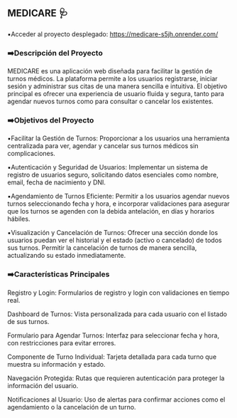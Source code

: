 ## MEDICARE 🩺   

▪️Acceder al proyecto desplegado: https://medicare-s5jh.onrender.com/

### ➡️Descripción del Proyecto
MEDICARE es una aplicación web diseñada para facilitar la gestión de turnos médicos. La plataforma permite a los usuarios registrarse, iniciar sesión y administrar sus citas de una manera sencilla e intuitiva. El objetivo principal es ofrecer una experiencia de usuario fluida y segura, tanto para agendar nuevos turnos como para consultar o cancelar los existentes.

### ➡️Objetivos del Proyecto

▪️Facilitar la Gestión de Turnos: Proporcionar a los usuarios una herramienta centralizada para ver, agendar y cancelar sus turnos médicos sin complicaciones.

▪️Autenticación y Seguridad de Usuarios: Implementar un sistema de registro de usuarios seguro, solicitando datos esenciales como nombre, email, fecha de nacimiento y DNI.

▪️Agendamiento de Turnos Eficiente: Permitir a los usuarios agendar nuevos turnos seleccionando fecha y hora, e incorporar validaciones para asegurar que los turnos se agenden con la debida antelación, en días y horarios hábiles.

▪️Visualización y Cancelación de Turnos: Ofrecer una sección donde los usuarios puedan ver el historial y el estado (activo o cancelado) de todos sus turnos. Permitir la cancelación de turnos de manera sencilla, actualizando su estado inmediatamente.


### ➡️Características Principales
Registro y Login: Formularios de registro y login con validaciones en tiempo real.

Dashboard de Turnos: Vista personalizada para cada usuario con el listado de sus turnos.

Formulario para Agendar Turnos: Interfaz para seleccionar fecha y hora, con restricciones para evitar errores.

Componente de Turno Individual: Tarjeta detallada para cada turno que muestra su información y estado.

Navegación Protegida: Rutas que requieren autenticación para proteger la información del usuario.

Notificaciones al Usuario: Uso de alertas para confirmar acciones como el agendamiento o la cancelación de un turno.
